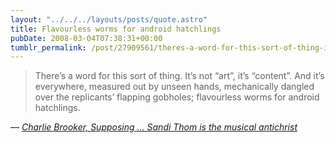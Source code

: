 ```yaml
---
layout: "../../../layouts/posts/quote.astro"
title: Flavourless worms for android hatchlings
pubDate: 2008-03-04T07:38:31+00:00
tumblr_permalink: /post/27909561/theres-a-word-for-this-sort-of-thing-its-not
---
```


> There&rsquo;s a word for this sort of thing. It&rsquo;s not &ldquo;art&rdquo;, it&rsquo;s &ldquo;content&rdquo;. And it&rsquo;s everywhere, measured out by unseen hands, mechanically dangled over the replicants&rsquo; flapping gobholes; flavourless worms for android hatchlings.

— <cite>[Charlie Brooker, _Supposing ... Sandi Thom is the musical antichrist_](https://www.theguardian.com/commentisfree/2006/jun/09/buyingmusic.comment)</cite>

